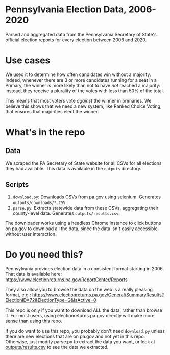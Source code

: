# Pennsylvania Election Data, 2006-2020
Parsed and aggregated data from the Pennsylvania Secretary of State's official election reports for every election between 2006 and 2020.

# Use cases
We used it to determine how often candidates win without a majority. Indeed, whenever there are 3 or more candidates running for a seat in a Primary, the winner is more likely than not to have _not_ reached a majority: instead, they receive a plurality of the votes with less than 50% of the total.

This means that most voters vote _against_ the winner in primaries. We believe this shows that we need a new system, like Ranked Choice Voting, that ensures that majorities elect the winner.

# What's in the repo
## Data
We scraped the PA Secretary of State website for all CSVs for all elections they had available. This data is available in the `outputs` directory.

## Scripts
1. `download.py`: Downloads CSVs from pa.gov using selenium. Generates `outputs/downloads/*.CSV`.
2. `parse.py`: Extracts statewide data from these CSVs, aggregating their county-level data. Generates `outputs/results.csv`.

The downloader works using a headless Chrome instance to click buttons on pa.gov to download all the data, since the data isn't easily accessible without user interaction.

# Do you need this?
Pennsylvania provides election data in a consistent format starting in 2006.
That data is available here: https://www.electionreturns.pa.gov/ReportCenter/Reports

They also allow you to browse the data on the web is a really pleasing format, e.g.:
https://www.electionreturns.pa.gov/General/SummaryResults?ElectionID=72&ElectionType=G&IsActive=0

This repo is only if you want to download ALL the data, rather than browse it.
For most users, using electionreturns.pa.gov directly will make more sense than using this repo.

If you do want to use this repo, you probably don't need `download.py` unless there are new elections that are on pa.gov and not yet in this repo.
Otherwise, just modify parse.py to extract the data you want, or look at [outputs/results.csv](output/results.csv) to see the data we extracted.
